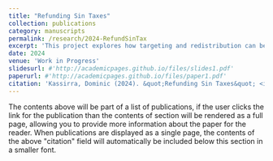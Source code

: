 ```yaml
---
title: "Refunding Sin Taxes"
collection: publications
category: manuscripts
permalink: /research/2024-RefundSinTax
excerpt: 'This project explores how targeting and redistribution can be improved by (partially) refunding sin taxes.'
date: 2024
venue: 'Work in Progress'
slidesurl: #'http://academicpages.github.io/files/slides1.pdf'
paperurl: #'http://academicpages.github.io/files/paper1.pdf'
citation: 'Kassirra, Dominic (2024). &quot;Refunding Sin Taxes&quot; <i>Work in progress</i>. 1(1).'
---
```


The contents above will be part of a list of publications, if the user clicks the link for the publication than the contents of section will be rendered as a full page, allowing you to provide more information about the paper for the reader. When publications are displayed as a single page, the contents of the above "citation" field will automatically be included below this section in a smaller font.
